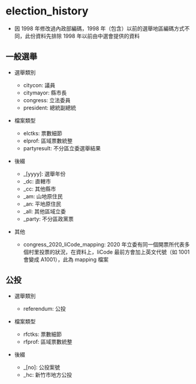 # election_history
* 因 1998 年修改過內政部編碼，1998 年（包含）以前的選舉地區編碼方式不同，此份資料先排除 1998 年以前由中選會提供的資料
## 一般選舉

* 選舉類別
	* citycon: 議員
	* citymayor: 縣市長
	* congress: 立法委員
	* president: 總統副總統

* 檔案類型
	* elctks: 票數細節
	* elprof: 區域票數統整
	* partyresult: 不分區立委選舉結果

* 後綴
	* _[yyyy]: 選舉年份
	* _dc: 直轄市
	* _cc: 其他縣市
	* _am: 山地原住民
	* _an: 平地原住民
	* _all: 其他區域立委
	* _party: 不分區政黨票

* 其他
	* congress_2020_liCode_mapping: 2020 年立委有同一個開票所代表多個村里投票的狀況，在資料上，liCode 最前方會加上英文代號（如 1001 會變成 A1001），此為 mapping 檔案

## 公投
* 選舉類別
	* referendum: 公投

* 檔案類型
	* rfctks: 票數細節
	* rfprof: 區域票數統整

* 後綴
	* _[no]: 公投案號
	* _hc: 新竹市地方公投